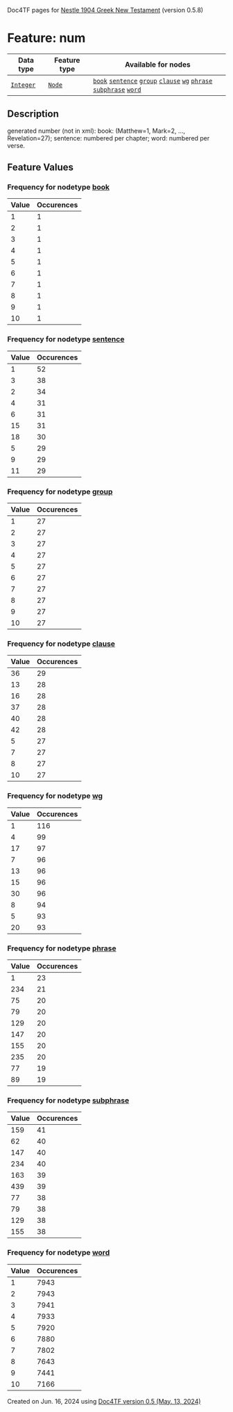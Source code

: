 Doc4TF pages for [Nestle 1904 Greek New Testament](https://github.com/saulocantanhede/tfgreek2/tree/main/tf) (version 0.5.8)
# Feature: num
Data type|Feature type|Available for nodes
---|---|---
[`Integer`](featuresbydatatype.md#integer)|[`Node`](featuresbytype.md#node)| [`book`](featuresbynodetype.md#book)  [`sentence`](featuresbynodetype.md#sentence)  [`group`](featuresbynodetype.md#group)  [`clause`](featuresbynodetype.md#clause)  [`wg`](featuresbynodetype.md#wg)  [`phrase`](featuresbynodetype.md#phrase)  [`subphrase`](featuresbynodetype.md#subphrase)  [`word`](featuresbynodetype.md#word) 
## Description
generated number (not in xml): book: (Matthew=1, Mark=2, ..., Revelation=27); sentence: numbered per chapter; word: numbered per verse.
## Feature Values
### Frequency for nodetype [book](featuresbynodetype.md#book)
Value|Occurences
---|---
1|1
2|1
3|1
4|1
5|1
6|1
7|1
8|1
9|1
10|1
### Frequency for nodetype [sentence](featuresbynodetype.md#sentence)
Value|Occurences
---|---
1|52
3|38
2|34
4|31
6|31
15|31
18|30
5|29
9|29
11|29
### Frequency for nodetype [group](featuresbynodetype.md#group)
Value|Occurences
---|---
1|27
2|27
3|27
4|27
5|27
6|27
7|27
8|27
9|27
10|27
### Frequency for nodetype [clause](featuresbynodetype.md#clause)
Value|Occurences
---|---
36|29
13|28
16|28
37|28
40|28
42|28
5|27
7|27
8|27
10|27
### Frequency for nodetype [wg](featuresbynodetype.md#wg)
Value|Occurences
---|---
1|116
4|99
17|97
7|96
13|96
15|96
30|96
8|94
5|93
20|93
### Frequency for nodetype [phrase](featuresbynodetype.md#phrase)
Value|Occurences
---|---
1|23
234|21
75|20
79|20
129|20
147|20
155|20
235|20
77|19
89|19
### Frequency for nodetype [subphrase](featuresbynodetype.md#subphrase)
Value|Occurences
---|---
159|41
62|40
147|40
234|40
163|39
439|39
77|38
79|38
129|38
155|38
### Frequency for nodetype [word](featuresbynodetype.md#word)
Value|Occurences
---|---
1|7943
2|7943
3|7941
4|7933
5|7920
6|7880
7|7802
8|7643
9|7441
10|7166
 

Created on Jun. 16, 2024 using [Doc4TF version 0.5 (May. 13, 2024)](https://github.com/tonyjurg/Doc4TF/blob/main/CreateFeatureDoc.ipynb) 